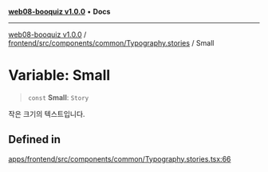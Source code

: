 [**web08-booquiz v1.0.0**](../../../../../../README.md) • **Docs**

***

[web08-booquiz v1.0.0](../../../../../../modules.md) / [frontend/src/components/common/Typography.stories](../README.md) / Small

# Variable: Small

> `const` **Small**: `Story`

작은 크기의 텍스트입니다.

## Defined in

[apps/frontend/src/components/common/Typography.stories.tsx:66](https://github.com/boostcampwm-2024/web08-BooQuiz/blob/f96af645f7679e55fbd626cf58ee24bdf8b61d17/apps/frontend/src/components/common/Typography.stories.tsx#L66)
